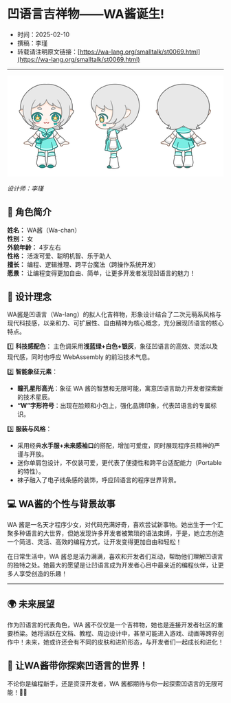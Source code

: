 # 凹语言吉祥物——WA酱诞生!

- 时间：2025-02-10
- 撰稿：李瑾
- 转载请注明原文链接：[https://wa-lang.org/smalltalk/st0069.html](https://wa-lang.org/smalltalk/st0069.html)

---

![WA 酱三视图](/wa-chan/wa-chan-three-view-small.png)

*设计师：李瑾*

## 🌟 角色简介

 **姓名：** WA酱（Wa-chan）  
 **性别：** 女  
 **外貌年龄：** 4岁左右  
 **性格：** 活泼可爱、聪明机智、乐于助人  
 **擅长：** 编程、逻辑推理、跨平台魔法（跨操作系统开发）  
 **愿景：** 让编程变得更加自由、简单，让更多开发者发现凹语言的魅力！

## 🎨 设计理念

WA酱是凹语言（Wa-lang）的拟人化吉祥物，形象设计结合了二次元萌系风格与现代科技感，以亲和力、可扩展性、自由精神为核心概念，充分展现凹语言的核心特点。

1️⃣ **科技感配色**：
 主色调采用**浅蓝绿+白色+银灰**，象征凹语言的高效、灵活以及现代感，同时也呼应 WebAssembly 的前沿技术气息。

2️⃣ **智能象征元素**：

- **瞳孔星形高光**：象征 WA 酱的智慧和无限可能，寓意凹语言助力开发者探索新的技术星辰。
- **“W”字形符号**：出现在脸颊和小包上，强化品牌印象，代表凹语言的专属标识。

3️⃣ **服装与风格**：

- 采用经典**水手服+未来感袖口**的搭配，增加可爱度，同时展现程序员精神的严谨与开放。
- 迷你单肩包设计，不仅装可爱，更代表了便捷性和跨平台适配能力（Portable 的特性）。
- 袜子融入了电子线条感的装饰，呼应凹语言的程序世界背景。

## 💻 WA酱的个性与背景故事

WA 酱是一名天才程序少女，对代码充满好奇，喜欢尝试新事物。她出生于一个汇聚多种语言的大世界，但她发现许多开发者被繁琐的语法束缚，于是，她立志创造一个简洁、灵活、高效的编程方式，让开发变得更加自由和轻松！

在日常生活中，WA 酱总是活力满满，喜欢和开发者们互动，帮助他们理解凹语言的独特之处。她最大的愿望是让凹语言成为开发者心目中最亲近的编程伙伴，让更多人享受创造的乐趣！

------

## 🌍 未来展望

作为凹语言的代表角色，WA 酱不仅仅是一个吉祥物，她也是连接开发者社区的重要桥梁。她将活跃在文档、教程、周边设计中，甚至可能进入游戏、动画等跨界创作中！未来，她或许还会有不同的皮肤和进阶形态，与开发者们一起成长和进化！

## 🚀 让WA酱带你探索凹语言的世界！

不论你是编程新手，还是资深开发者，WA 酱都期待与你一起探索凹语言的无限可能！💙✨

